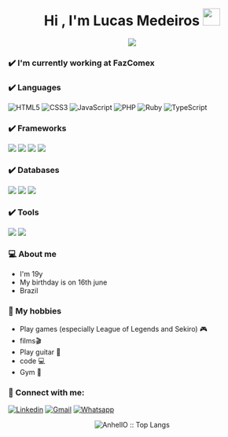 <h1 align="center">Hi , I'm Lucas Medeiros <img src="https://media.giphy.com/media/hvRJCLFzcasrR4ia7z/giphy.gif" width="35"></h1>
<p align="center">
  <a href="https://github.com/DenverCoder1/readme-typing-svg"><img src="https://readme-typing-svg.herokuapp.com?lines=Full-stack+Web+Developer;Always%20learning%20new%20things&center=true&width=500&height=50"></a>
</p>

### ✔️ I'm currently working at FazComex

### ✔️ Languages
![HTML5](https://img.shields.io/badge/html5%20-%23E34F26.svg?&style=for-the-badge&logo=html5&logoColor=white)
![CSS3](https://img.shields.io/badge/css3%20-%231572B6.svg?&style=for-the-badge&logo=css3&logoColor=white)
![JavaScript](https://img.shields.io/badge/JavaScript-F7DF1E?style=for-the-badge&logo=javascript&logoColor=black)
![PHP](https://img.shields.io/badge/PHP-777BB4?style=for-the-badge&logo=php&logoColor=white)
![Ruby](https://img.shields.io/badge/Ruby-FF0000?style=for-the-badge&logo=ruby&logoColor=white)
![TypeScript](https://img.shields.io/badge/TypeScript%20-%231572B6.svg?style=for-the-badge&logo=typescript&logoColor=white)

### ✔️ Frameworks
<div>
<img src="https://img.shields.io/badge/Express.js-000000?style=for-the-badge&logo=express&logoColor=white">
<img src="https://img.shields.io/badge/Node.js-339933?style=for-the-badge&logo=nodedotjs&logoColor=white">
<img src="https://img.shields.io/badge/React-20232A?style=for-the-badge&logo=react&logoColor=61DAFB">
<img src="https://img.shields.io/badge/Bootstrap-563D7C?style=for-the-badge&logo=bootstrap&logoColor=white">
</div>

### ✔️ Databases
<div>
<img src="https://img.shields.io/badge/MySQL-00000F?style=for-the-badge&logo=mysql&logoColor=white">
<img src="https://img.shields.io/badge/MongoDB-4EA94B?style=for-the-badge&logo=mongodb&logoColor=white">
  <img src="https://img.shields.io/badge/PostgreSQL-00000F?style=for-the-badge&logo=postgresql&logoColor=white">
</div>

### ✔️ Tools
<div>
<img src="https://img.shields.io/badge/Yarn-2C8EBB?style=for-the-badge&logo=yarn&logoColor=white">
<img src="https://img.shields.io/badge/npm-CB3837?style=for-the-badge&logo=npm&logoColor=white">
</div>

### 💻 About me
- I'm 19y
- My birthday is on 16th june
- Brazil
### 💭 My hobbies
- Play games (especially League of Legends and Sekiro) 🎮
- films🎬
- Play guitar 🎸
- code 💻
- Gym 💪

### 🤝 Connect with me:

[![Linkedin](https://img.shields.io/badge/LinkedIn-0077B5?style=for-the-badge&logo=linkedin&logoColor=white)](https://www.linkedin.com/in/lucas-medeiros-2b77591ab/)
[![Gmail](https://img.shields.io/badge/Gmail-D14836?style=for-the-badge&logo=gmail&logoColor=white)](mailto:mlucas4330@gmail)
[![Whatsapp](https://img.shields.io/badge/WhatsApp-25D366?style=for-the-badge&logo=whatsapp&logoColor=white)](https://api.whatsapp.com/send?phone=5551989431913&text=Ol%C3%A1!)
<p align="center"><img src="https://github-readme-stats.vercel.app/api/top-langs/?username=Mlucas4330&langs_count=10&theme=tokyonight&layout=compact" alt="AnhellO :: Top Langs" /></p>
